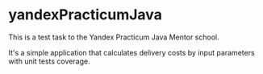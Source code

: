 # yandexPracticumJava

This is a test task to the Yandex Practicum Java Mentor school.

It's a simple application that calculates delivery costs by input parameters with unit tests coverage.
